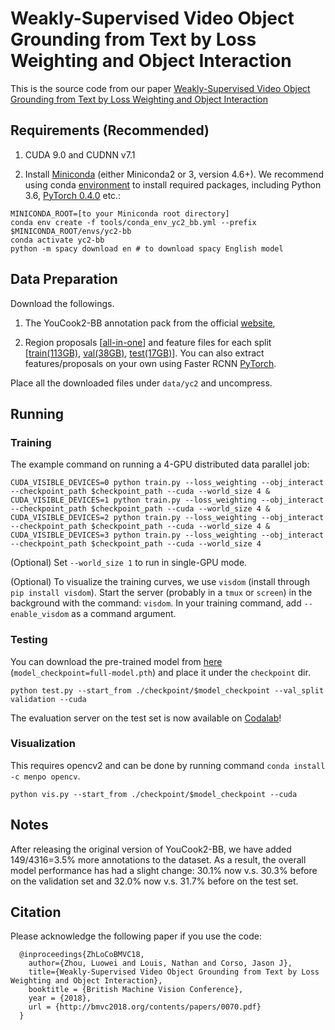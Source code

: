# Weakly-Supervised Video Object Grounding from Text by Loss Weighting and Object Interaction

This is the source code from our paper [Weakly-Supervised Video Object Grounding from Text by Loss Weighting and Object Interaction](http://bmvc2018.org/contents/papers/0070.pdf)


## Requirements (Recommended)
1) CUDA 9.0 and CUDNN v7.1

2) Install [Miniconda](https://conda.io/miniconda.html) (either Miniconda2 or 3, version 4.6+). We recommend using conda [environment](https://docs.conda.io/projects/conda/en/latest/user-guide/tasks/manage-environments.html) to install required packages, including Python 3.6, [PyTorch 0.4.0](https://pytorch.org/get-started/locally/) etc.:
```
MINICONDA_ROOT=[to your Miniconda root directory]
conda env create -f tools/conda_env_yc2_bb.yml --prefix $MINICONDA_ROOT/envs/yc2-bb
conda activate yc2-bb
python -m spacy download en # to download spacy English model
```


## Data Preparation
Download the followings.

1) The YouCook2-BB annotation pack from the official [website](http://youcook2.eecs.umich.edu/download),

2) Region proposals [[all-in-one](http://youcook2.eecs.umich.edu/static/dat/yc2_bb/all-box-100.tar.gz)] and feature files for each split [[train(113GB)](http://youcook2.eecs.umich.edu/static/dat/yc2_bb/roi_pooled_feat_train.tar.gz), [val(38GB)](http://youcook2.eecs.umich.edu/static/dat/yc2_bb/roi_pooled_feat_val.tar.gz), [test(17GB)](http://youcook2.eecs.umich.edu/static/dat/yc2_bb/roi_pooled_feat_test.tar.gz)]. You can also extract features/proposals on your own using Faster RCNN [PyTorch](https://github.com/LuoweiZhou/faster-rcnn.pytorch).

Place all the downloaded files under `data/yc2` and uncompress.


## Running
### Training
The example command on running a 4-GPU distributed data parallel job:
```
CUDA_VISIBLE_DEVICES=0 python train.py --loss_weighting --obj_interact --checkpoint_path $checkpoint_path --cuda --world_size 4 &
CUDA_VISIBLE_DEVICES=1 python train.py --loss_weighting --obj_interact --checkpoint_path $checkpoint_path --cuda --world_size 4 &
CUDA_VISIBLE_DEVICES=2 python train.py --loss_weighting --obj_interact --checkpoint_path $checkpoint_path --cuda --world_size 4 &
CUDA_VISIBLE_DEVICES=3 python train.py --loss_weighting --obj_interact --checkpoint_path $checkpoint_path --cuda --world_size 4
``` 
(Optional) Set `--world_size 1` to run in single-GPU mode.

(Optional) To visualize the training curves, we use `visdom` (install through `pip install visdom`). Start the server (probably in a `tmux` or `screen`) in the background with the command: `visdom`. In your training command, add `--enable_visdom` as a command argument.

### Testing
You can download the pre-trained model from [here](http://youcook2.eecs.umich.edu/static/dat/yc2_bb/full-model.pth) (`model_checkpoint=full-model.pth`) and place it under the `checkpoint` dir.
```
python test.py --start_from ./checkpoint/$model_checkpoint --val_split validation --cuda
``` 
The evaluation server on the test set is now available on [Codalab](https://competitions.codalab.org/competitions/23510)!


### Visualization
This requires opencv2 and can be done by running command `conda install -c menpo opencv`.
```
python vis.py --start_from ./checkpoint/$model_checkpoint --cuda
```


## Notes
After releasing the original version of YouCook2-BB, we have added 149/4316=3.5% more annotations to the dataset. As a result, the overall model performance has had a slight change: 30.1% now v.s. 30.3% before on the validation set and 32.0% now v.s. 31.7% before on the test set.


## Citation
Please acknowledge the following paper if you use the code:
```
  @inproceedings{ZhLoCoBMVC18,
    author={Zhou, Luowei and Louis, Nathan and Corso, Jason J},
    title={Weakly-Supervised Video Object Grounding from Text by Loss Weighting and Object Interaction},
    booktitle = {British Machine Vision Conference},
    year = {2018},
    url = {http://bmvc2018.org/contents/papers/0070.pdf}
  }
```
